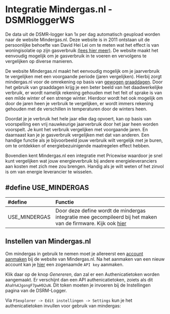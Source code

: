 # Integratie Mindergas.nl - DSMRloggerWS

De data uit de DSMR-logger kan 1x per dag automatisch geupload worden naar de website Mindergas.nl. Deze website is in 2011 ontstaan uit de persoonlijke behoefte van David Hei Lei om te meten wat het effect is van woningisolatie op zijn gasverbruik [\(lees hier meer\)](https://mindergas.nl/about_us). De website maakt het eenvoudig mogelijk om je gasverbruik in te voeren en vervolgens te vergelijken op diverse manieren.

De website Mindergas.nl maakt het eenvoudig mogelijk om je jaarverbruik te vergelijken met een voorgaande periode \(jaren vergelijken\). Hierbij zorgt mindergas.nl voor de omrekening op basis van [gewogen graaddagen](https://mindergas.nl/degree_days_calculation/explanation). Door het gebruik van graaddagen krijg je een beter beeld van het daadwerkelijke verbruik, er wordt namelijk rekening gehouden met het feit of sprake is van een milde winter of een strenge winter. Hierdoor wordt het ook mogelijk om door de jaren heen je verbruik te vergelijken, er wordt immers rekening gehouden met de verschillen in temperaturen door de winters heen.

Doordat je je verbruik het hele jaar elke dag opvoert, kan op basis van voorspelling een vrij nauwkeurige jaarverbruik door het jaar heen worden voorspelt. Je kunt het verbruik vergelijken met voorgaande jaren. En daarnaast kan je je gasverbruik vergelijken met dat van anderen. Een handige functie als je bijvoorbeeld jouw verbruik wilt vergelijk met je buren, om te ontdekken of energiebezuinigende maatregelen effect hebben.

Bovendien kent Mindergas.nl een integratie met Pricewise waardoor je snel kunt vergelijken wat jouw energieverbruik bij andere energieleveranciers aan kosten met zich mee zou brengen. Handig als je wilt weten of het zinvol is om van energie leverancier te wisselen.

## \#define USE\_MINDERGAS <a id="define-use_mindergas"></a>

| \#define | Functie |
| :--- | :--- |
| USE\_MINDERGAS | Door deze define wordt de mindergas integratie mee gecompileerd bij het maken van de firmware. Kijk ook [hier](../Use_Mindergas/) |

## Instellen van Mindergas.nl <a id="instellen-van-mindergasnl"></a>

Om mindergas in gebruik te nemen moet je allereerst een [account aanmaken](https://mindergas.nl/users/sign_up) bij de website van Mindergas.nl. Na het aanmaken van een nieuw account kan je [hier](https://mindergas.nl/member/api) een zogenaamde `API key` aanmaken.

Klik daar op de knop _Genereren_, dan zal er een Authenicatietoken worden aangemaakt. Er verschijnt dan een API authenicatietoken, zoiets als dit `Ahah%4JgongF7pwH92uN`. Dit token moeten je invoeren bij de Instellingen pagina van de DSRM-Logger.

Via `FSexplorer -> Edit instellingen -> Settings` kun je het authenicatietoken invullen voor gebruik van mindergas:

